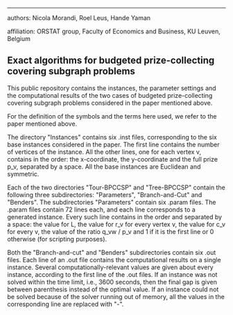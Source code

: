 ---------------------------------------------------------------------------------------------------------------
authors: Nicola Morandi, Roel Leus, Hande Yaman

affiliation: ORSTAT group, Faculty of Economics and Business, KU Leuven, Belgium

Exact algorithms for budgeted prize-collecting covering subgraph problems
---------------------------------------------------------------------------------------------------------------

This public repository contains the instances, the parameter settings and the computational results
of the two cases of budgeted prize-collecting covering subgraph problems considered in the paper mentioned above.

For the definition of the symbols and the terms here used, we refer to the paper mentioned above.

The directory "Instances" contains six .inst files, corresponding to the six base instances considered in the paper.
The first line contains the number of vertices of the instance. All the other lines, one for each vertex v, contains
in the order: the x-coordinate, the y-coordinate and the full prize p_v, separated by a space. All the base instances
are Euclidean and symmetric.

Each of the two directories "Tour-BPCCSP" and "Tree-BPCCSP" contain the following three subdirectories: "Parameters",
"Branch-and-Cut" and "Benders". The subdirectories "Parameters" contain six .param files. The .param files contain 72
lines each, and each line corresponds to a generated instance. Every such line contains in the order and separated
by a space: the value for L, the value for r_v for every vertex v, the value for c_v for every v, the value of the ratio
q_vw / p_v and 1 if it is the first line or 0 otherwise (for scripting purposes).

Both the "Branch-and-cut" and "Benders" subdirectories contain six .out files. Each line of an .out file contains the
computational results on a single instance. Several computationally-relevant values are given about every instance,
according to the first line of the .out files. If an instance was not solved within the time limit, i.e., 3600 seconds,
then the final gap is given between parenthesis instead of the optimal value. If an instance could not be solved because
of the solver running out of memory, all the values in the corresponding line are replaced with "-".

